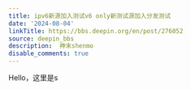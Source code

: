 ```yaml
---
title: ipv6新源加入测试v6 only新测试源加入分发测试
date: '2024-08-04'
linkTitle: https://bbs.deepin.org/en/post/276052
source: deepin_bbs
description:  神末shenmo 
disable_comments: true
---
```

Hello，这里是s
